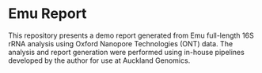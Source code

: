 # Emu Report 

This repository presents a demo report generated from Emu full-length 16S rRNA analysis using Oxford Nanopore Technologies (ONT) data. The analysis and report generation were performed using in-house pipelines developed by the author for use at Auckland Genomics.
